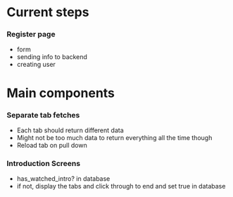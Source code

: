 # Current steps

### Register page

- form
- sending info to backend
- creating user

# Main components

### Separate tab fetches

- Each tab should return different data
- Might not be too much data to return everything all the time though
- Reload tab on pull down

### Introduction Screens

- has_watched_intro? in database
- if not, display the tabs and click through to end and set true in database
